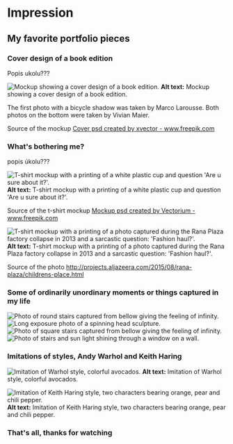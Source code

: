 # Impression

## My favorite portfolio pieces

### Cover design of a book edition
Popis ukolu???

![Mockup showing a cover design of a book edition.](img.md/editionbooks.jpg)
**Alt text:** Mockup showing a cover design of a book edition.

The first photo with a bicycle shadow was taken by Marco Larousse. Both photos on the bottom were taken by Vivian Maier.

Source of the mockup <a href="https://www.freepik.com/psd/cover">Cover psd created by xvector - www.freepik.com</a>

### What's bothering me?
popis úkolu???

![T-shirt mockup with a printing of a white plastic cup and question 'Are u sure about it?'.](img.md/plastic.jpg)
**Alt text:** T-shirt mockup with a printing of a white plastic cup and question 'Are u sure about it?'.

Source of the t-shirt mockup <a href="https://www.freepik.com/psd/mockup">Mockup psd created by Vectorium - www.freepik.com</a>

![T-shirt mockup with a printing of a photo captured during the Rana Plaza factory collapse in 2013 and a sarcastic question: 'Fashion haul?'.](img.md/haul.jpg)
**Alt text:** T-shirt mockup with a printing of a photo captured during the Rana Plaza factory collapse in 2013 and a sarcastic question: 'Fashion haul?'.

Source of the photo http://projects.aljazeera.com/2015/08/rana-plaza/childrens-place.html

### Some of ordinarily unordinary moments or things captured in my life

![Photo of round stairs captured from bellow giving the feeling of infinity.](img.md/schody11.jpg)
![Long exposure photo of a spinning head sculpture.](img.md/head.jpg)
![Photo of square stairs captured from bellow giving the feeling of infinity.](img.md/schody22.jpg)
![Photo of stairs and sun light shining through a window on a wall.](img.md/1.jpg)
### Imitations of styles, Andy Warhol and Keith Haring
![Imitation of Warhol style, colorful avocados.](img.md/Warhol.png)
**Alt text:** Imitation of Warhol style, colorful avocados.

![Imitation of Keith Haring style, two characters bearing orange, pear and chili pepper.](img.md/Keith_Haring.png)
**Alt text:** Imitation of Keith Haring style, two characters bearing orange, pear and chili pepper.

### That's all, thanks for watching
